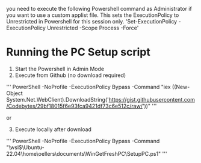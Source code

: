you need to execute the following Powershell command as Administrator if you want to use a custom applist file. This sets the ExecutionPolicy to Unrestricted in Powershell for this session only.
'Set-ExecutionPolicy -ExecutionPolicy Unrestricted -Scope Process -Force'

# Running the PC Setup script
1. Start the Powershell in Admin Mode
2. Execute from Github (no download required)


'''
PowerShell -NoProfile -ExecutionPolicy Bypass -Command "iex ((New-Object System.Net.WebClient).DownloadString('https://gist.githubusercontent.com/Codebytes/29bf18015f6e93fca9421df73c6e512c/raw/'))"
'''


or


3. Execute locally after download


'''
PowerShell -NoProfile -ExecutionPolicy Bypass -Command "\\wsl$\Ubuntu-22.04\home\oellers\documents\WinGetFreshPC\SetupPC.ps1"
'''